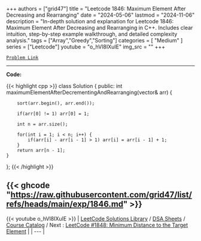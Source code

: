
+++
authors = ["grid47"]
title = "Leetcode 1846: Maximum Element After Decreasing and Rearranging"
date = "2024-05-06"
lastmod = "2024-11-06"
description = "In-depth solution and explanation for Leetcode 1846: Maximum Element After Decreasing and Rearranging in C++. Includes clear intuition, step-by-step example walkthrough, and detailed complexity analysis."
tags = ["Array","Greedy","Sorting"]
categories = [
    "Medium"
]
series = ["Leetcode"]
youtube = "o_hVl8IXuIE"
img_src = ""
+++



[`Problem Link`](https://leetcode.com/problems/maximum-element-after-decreasing-and-rearranging/description/)

---
**Code:**

{{< highlight cpp >}}
class Solution {
public:
    int maximumElementAfterDecrementingAndRearranging(vector<int>& arr) {
        
        sort(arr.begin(), arr.end());
        
        if(arr[0] != 1) arr[0] = 1;
        
        int n = arr.size();
        
        for(int i = 1; i < n; i++) {
            if(arr[i] - arr[i - 1] > 1) arr[i] = arr[i - 1] + 1;
        }
        return arr[n - 1];
    }
};
{{< /highlight >}}

{{< ghcode "https://raw.githubusercontent.com/grid47/list/refs/heads/main/exp/1846.md" >}}
---
{{< youtube o_hVl8IXuIE >}}
| [LeetCode Solutions Library](https://grid47.xyz/leetcode/) / [DSA Sheets](https://grid47.xyz/sheets/) / [Course Catalog](https://grid47.xyz/courses/) / Next : [LeetCode #1848: Minimum Distance to the Target Element](https://grid47.xyz/leetcode/solution-1848-minimum-distance-to-the-target-element/) |
| --- |
